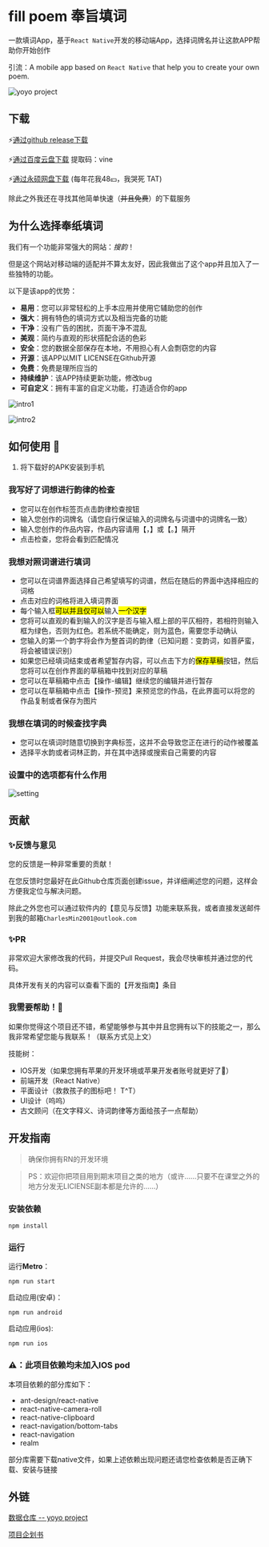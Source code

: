 # fill poem 奉旨填词

一款填词App，基于`React Native`开发的移动端App，选择词牌名并让这款APP帮助你开始创作

引流：A mobile app based on `React Native` that help you to create your own poem.

![yoyo project](./yoyo.png)

## 下载

⚡[通过github release下载](https://github.com/charlesix59/fill_poem/releases)

⚡[通过百度云盘下载](https://pan.baidu.com/s/18kJGedL4la8FpQW1myi0ig?pwd=vine) 提取码：vine

⚡[通过永硕网盘下载](http://charlesix59.ysepan.com/) (每年花我48💴，我哭死 TAT)

除此之外我还在寻找其他简单快速（~~并且免费~~）的下载服务

## 为什么选择奉纸填词

我们有一个功能非常强大的网站：*搜韵*！

但是这个网站对移动端的适配并不算太友好，因此我做出了这个app并且加入了一些独特的功能。

以下是该app的优势：

- **易用**：您可以非常轻松的上手本应用并使用它辅助您的创作
- **强大**：拥有特色的填词方式以及相当完备的功能
- **干净**：没有广告的困扰，页面干净不混乱
- **美观**：简约与直观的形状搭配合适的色彩
- **安全**：您的数据全部保存在本地，不用担心有人会剽窃您的内容
- **开源**：该APP以MIT LICENSE在Github开源
- **免费**：免费是理所应当的
- **持续维护**：该APP持续更新功能，修改bug
- **可自定义**：拥有丰富的自定义功能，打造适合你的app

![intro1](./images/intro1.jpg)

![intro2](./images/intro2.jpg)

## 如何使用 👀

1. 将下载好的APK安装到手机

### 我写好了词想进行韵律的检查

- 您可以在创作标签页点击韵律检查按钮
- 输入您创作的词牌名（请您自行保证输入的词牌名与词谱中的词牌名一致）
- 输入您创作的作品内容，作品内容请用【，】或【。】隔开
- 点击检查，您将会看到匹配情况

### 我想对照词谱进行填词

- 您可以在词谱界面选择自己希望填写的词谱，然后在随后的界面中选择相应的词格
- 点击对应的词格将进入填词界面
- 每个输入框<mark>可以并且仅可以</mark>输入<mark>一个汉字</mark>
- 您将可以直观的看到输入的汉字是否与输入框上部的平仄相符，若相符则输入框为绿色，否则为红色。若系统不能确定，则为蓝色，需要您手动确认
- 您输入的第一个韵字将会作为整首词的韵律（已知问题：变韵词，如菩萨蛮，将会被错误识别）
- 如果您已经填词结束或者希望暂存内容，可以点击下方的<mark>保存草稿</mark>按钮，然后您将可以在创作界面的草稿箱中找到对应的草稿
- 您可以在草稿箱中点击【操作-编辑】继续您的编辑并进行暂存
- 您可以在草稿箱中点击【操作-预览】来预览您的作品，在此界面可以将您的作品复制或者保存为图片

### 我想在填词的时候查找字典

- 您可以在填词时随意切换到字典标签，这并不会导致您正在进行的动作被覆盖
- 选择平水韵或者词林正韵，并在其中选择或搜索自己需要的内容

### 设置中的选项都有什么作用

![setting](./images/setting_explain.png)

## 贡献

### ✨反馈与意见

您的反馈是一种非常重要的贡献！

在您反馈时您最好在此Github仓库页面创建issue，并详细阐述您的问题，这样会方便我定位与解决问题。

除此之外您也可以通过软件内的【意见与反馈】功能来联系我，或者直接发送邮件到我的邮箱`CharlesMin2001@outlook.com`

### ✨PR

非常欢迎大家修改我的代码，并提交Pull Request，我会尽快审核并通过您的代码。

具体开发有关的内容可以查看下面的【开发指南】条目

### 我需要帮助！🥺

如果你觉得这个项目还不错，希望能够参与其中并且您拥有以下的技能之一，那么我非常希望您能与我联系！（联系方式见上文）

技能树：

- IOS开发（如果您拥有苹果的开发环境或苹果开发者账号就更好了🫶）
- 前端开发（React Native）
- 平面设计（救救孩子的图标吧！ T^T）
- UI设计（呜呜）
- 古文顾问（在文字释义、诗词韵律等方面给孩子一点帮助）

## 开发指南

> 确保你拥有RN的开发环境

> PS：欢迎你把项目用到期末项目之类的地方（或许……只要不在课堂之外的地方分发无LICIENSE副本都是允许的……）

### 安装依赖

`npm install`

### 运行

运行**Metro**：

`npm run start`

启动应用(安卓)：

`npm run android`

启动应用(ios):

`npm run ios`

### ⚠️：此项目依赖均未加入IOS pod

本项目依赖的部分库如下：

- ant-design/react-native
- react-native-camera-roll
- react-native-clipboard
- react-navigation/bottom-tabs
- react-navigation
- realm

部分库需要下载native文件，如果上述依赖出现问题还请您检查依赖是否正确下载、安装与链接

## 外链

[数据仓库 -- yoyo project](https://github.com/charlesix59/chinese_word_rhyme)

[项目企划书](https://charlesix59.github.io/2024/01/07/readme/fp_schedule/)